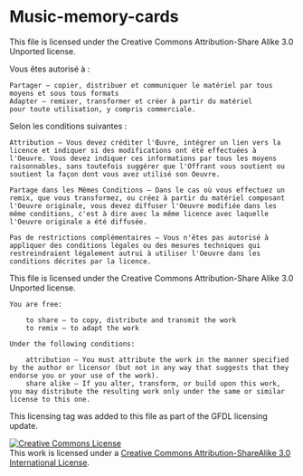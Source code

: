 # Music-memory-cards

This file is licensed under the Creative Commons Attribution-Share Alike 3.0 Unported license. 	

Vous êtes autorisé à :

    Partager — copier, distribuer et communiquer le matériel par tous moyens et sous tous formats
    Adapter — remixer, transformer et créer à partir du matériel
    pour toute utilisation, y compris commerciale.

Selon les conditions suivantes :

    Attribution — Vous devez créditer l'Œuvre, intégrer un lien vers la licence et indiquer si des modifications ont été effectuées à l'Oeuvre. Vous devez indiquer ces informations par tous les moyens raisonnables, sans toutefois suggérer que l'Offrant vous soutient ou soutient la façon dont vous avez utilisé son Oeuvre.

    Partage dans les Mêmes Conditions — Dans le cas où vous effectuez un remix, que vous transformez, ou créez à partir du matériel composant l'Oeuvre originale, vous devez diffuser l'Oeuvre modifiée dans les même conditions, c'est à dire avec la même licence avec laquelle l'Oeuvre originale a été diffusée.

    Pas de restrictions complémentaires — Vous n'êtes pas autorisé à appliquer des conditions légales ou des mesures techniques qui restreindraient légalement autrui à utiliser l'Oeuvre dans les conditions décrites par la licence.





This file is licensed under the Creative Commons Attribution-Share Alike 3.0 Unported license. 	

    You are free:

        to share – to copy, distribute and transmit the work
        to remix – to adapt the work

    Under the following conditions:

        attribution – You must attribute the work in the manner specified by the author or licensor (but not in any way that suggests that they endorse you or your use of the work).
        share alike – If you alter, transform, or build upon this work, you may distribute the resulting work only under the same or similar license to this one.

This licensing tag was added to this file as part of the GFDL licensing update.

<a rel="license" href="https://creativecommons.org/licenses/by-sa/3.0/deed.fr/"><img alt="Creative Commons License" style="border-width:0" src="https://i.creativecommons.org/l/by-sa/3.0/88x31.png" /></a><br />This work is licensed under a <a rel="license" href="http://creativecommons.org/licenses/by-sa/3.0/">Creative Commons Attribution-ShareAlike 3.0 International License</a>.
